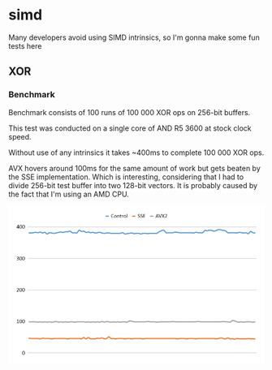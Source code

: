 # simd
Many developers avoid using SIMD intrinsics, so I'm gonna make some fun tests here

## XOR

### Benchmark
Benchmark consists of 100 runs of 100 000 XOR ops on 256-bit buffers.

This test was conducted on a single core of AND R5 3600 at stock clock speed.

Without use of any intrinsics it takes ~400ms to complete 100 000 XOR ops.

AVX hovers around 100ms for the same amount of work but gets beaten by the SSE implementation. Which is interesting, considering that I had to divide 256-bit test buffer into two 128-bit vectors. It is probably caused by the fact that I'm using an AMD CPU.

<img src="benchmarks-data//benchmark_xor_1675191702.png">